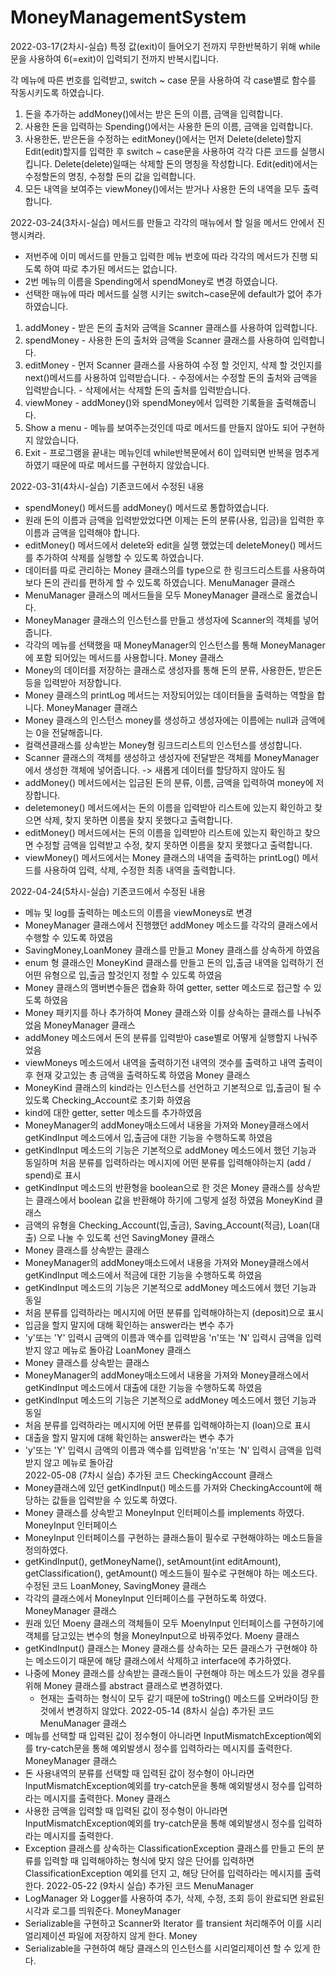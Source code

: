 # MoneyManagementSystem

2022-03-17(2차시-실습)
  특정 값(exit)이 들어오기 전까지 무한반복하기 위해 while문을 사용하여 6(=exit)이 입력되기 전까지 반복시킵니다.
  
  각 메뉴에 따른 번호를 입력받고, switch ~ case 문을 사용하여 각 case별로 함수를 작동시키도록 하였습니다.
  1. 돈을 추가하는 addMoney()에서는 받은 돈의 이름, 금액을 입력합니다.
  2. 사용한 돈을 입력하는 Spending()에서는 사용한 돈의 이름, 금액을 입력합니다.
  3. 사용한돈, 받은돈을 수정하는 editMoney()에서는 먼저 Delete(delete)할지 Edit(edit)할지를 입력한 후 switch ~ case문을 사용하여 각각 다른 코드를 실행시킵니다.
  Delete(delete)일때는 삭제할 돈의 명칭을 작성합니다. Edit(edit)에서는 수정할돈의 명칭, 수정할 돈의 값을 입력합니다.
  4. 모든 내역을 보여주는 viewMoney()에서는 받거나 사용한 돈의 내역을 모두 출력합니다.

2022-03-24(3차시-실습)
  메서드를 만들고 각각의 매뉴에서 할 일을 메서드 안에서 진행시켜라.
   - 저번주에 이미 메서드를 만들고 입력한 메뉴 번호에 따라 각각의 메서드가 진행 되도록 하여 따로 추가된 메서드는 없습니다.
   -  2번 메뉴의 이름을 Spending에서 spendMoney로 변경 하였습니다.
   -  선택한 매뉴에 따라 메서드를 실행 시키는 switch~case문에 default가 없어 추가하였습니다.
  1. addMoney
    - 받은 돈의 출처와 금액을 Scanner 클래스를 사용하여 입력합니다.
  2. spendMoney
    - 사용한 돈의 출처와 금액을 Scanner 클래스를 사용하여 입력합니다.
  3. editMoney
    - 먼저 Scanner 클래스를 사용하여 수정 할 것인지, 삭제 할 것인지를 next()메서드를 사용하여 입력받습니다.
    - 수정에서는 수정할 돈의 출처와 금액을 입력받습니다.
    - 삭제에서는 삭제할 돈의 출처를 입력받습니다.
  4. viewMoney
    - addMoney()와 spendMoney에서 입력한 기록들을 출력해줍니다.
  5. Show a menu
    - 메뉴를 보여주는것인데 따로 메서드를 만들지 않아도 되어 구현하지 않았습니다.
  6. Exit
    - 프로그램을 끝내는 메뉴인데 while반복문에서 6이 입력되면 반복을 멈추게 하였기 때문에 따로 메서드를 구현하지 않았습니다.

2022-03-31(4차시-실습)
  기존코드에서 수정된 내용
   - spendMoney() 메서드를 addMoney() 메서드로 통합하였습니다.
   - 원래 돈의 이름과 금액을 입력받았었다면 이제는 돈의 분류(사용, 입금)을 입력한 후 이름과 금액을 입력해야 합니다.
   - editMoney() 메서드에서 delete와 edit을 실행 했었는데 deleteMoney() 메서드를 추가하여 삭제를 실행할 수 있도록 하였습니다.
   - 데이터를 따로 관리하는 Money 클래스의를 type으로 한 링크드리스트를 사용하여 보다 돈의 관리를 편하게 할 수 있도록 하였습니다.
  MenuManager 클래스
   - MenuManager 클래스의 메서드들을 모두 MoneyManager 클래스로 옮겼습니다.
   - MoneyManager 클래스의 인스턴스를 만들고 생성자에 Scanner의 객체를 넣어줍니다.
   - 각각의 메뉴를 선택했을 때 MoneyManager의 인스턴스를 통해 MoneyManager에 포함 되어있는 메서드를 사용합니다.
  Money 클래스
   - Money의 데이터를 저장하는 클래스로 생성자를 통해 돈의 분류, 사용한돈, 받은돈 등을 입력받아 저장합니다.
   - Money 클래스의 printLog 메서드는 저장되어있는 데이터들을 출력하는 역할을 합니다.
  MoneyManager 클래스
   - Money 클래스의 인스턴스 money를 생성하고 생성자에는 이름에는 null과 금액에는 0을 전달해줍니다.
   - 컬랙션클래스를 상속받는 Money형 링크드리스트의 인스턴스를 생성합니다.
   - Scanner 클래스의 객체를 생성하고 생성자에 전달받은 객체를 MoneyManager에서 생성한 객체에 넣어줍니다. -> 새롭게 데이터를 할당하지 않아도 됨
   - addMoney() 메서드에서는 입금된 돈의 분류, 이름, 금액을 입력하여 money에 저장합니다.
   - deletemoney() 메서드에서는 돈의 이름을 입력받아 리스트에 있는지 확인하고 찾으면 삭제, 찾지 못하면 이름을 찾지 못했다고 출력합니다.
   - editMoney() 메서드에서는 돈의 이름을 입력받아 리스트에 있는지 확인하고 찾으면 수정할 금액을 입력받고 수정, 찾지 못하면 이름을 찾지 못했다고 출력합니다.
   - viewMoney() 메서드에서는 Money 클래스의 내역을 출력하는 printLog() 메서드를 사용하여 입력, 삭제, 수정한 최종 내역을 출력합니다.

2022-04-24(5차시-실습)
  기존코드에서 수정된 내용
   - 메뉴 및 log를 출력하는 메소드의 이름을 viewMoneys로 변경
   - MoneyManager 클래스에서 진행했던 addMoney 메소드를 각각의 클래스에서 수행할 수 있도록 하였음
   - SavingMoney,LoanMoney 클래스를 만들고 Money 클래스를 상속하게 하였음
   - enum 형 클래스인 MoneyKind 클래스를 만들고 돈의 입,출금 내역을 입력하기 전 어떤 유형으로 입,출금 할것인지 정할 수 있도록 하였음 
   - Money 클래스의 맴버변수들은 캡슐화 하여 getter, setter 메소드로 접근할 수 있도록 하였음
   - Money 패키지를 하나 추가하여 Money 클래스와 이를 상속하는 클래스를 나눠주었음
  MoneyManager 클래스
   - addMoney 메소드에서 돈의 분류를 입력받아 case별로 어떻게 실행할지 나눠주었음
   - viewMoneys 메소드에서 내역을 출력하기전 내역의 갯수를 출력하고 내역 출력이후 현재 갖고있는 총 금액을 출력하도록 하였음
  Money 클래스
   - MoneyKind 클래스의 kind라는 인스턴스를 선언하고 기본적으로 입,출금이 될 수 있도록 Checking_Account로 초기화 하였음
   - kind에 대한 getter, setter 메소드를 추가하였음
   - MoneyManager의 addMoney매소드에서 내용을 가져와 Money클래스에서 getKindInput 메소드에서 입,출금에 대한 기능을 수행하도록 하였음
   - getKindInput 메소드의 기능은 기본적으로 addMoney 메소드에서 했던 기능과 동일하며 처음 분류를 입력하라는 메시지에 어떤 분류를 입력해야하는지 (add / spend)로 표시
   - getKindInput 메소드의 반환형을 boolean으로 한 것은 Money 클래스를 상속받는 클래스에서 boolean 값을 반환해야 하기에 그렇게 설정 하였음
  MoneyKind 클래스
   - 금액의 유형을 Checking_Account(입,출금), Saving_Account(적금), Loan(대출) 으로 나눌 수 있도록 선언
  SavingMoney 클래스
   - Money 클래스를 상속받는 클래스
   - MoneyManager의 addMoney매소드에서 내용을 가져와 Money클래스에서 getKindInput 메소드에서 적금에 대한 기능을 수행하도록 하였음
   - getKindInput 메소드의 기능은 기본적으로 addMoney 메소드에서 했던 기능과 동일
   - 처음 분류를 입력하라는 메시지에 어떤 분류를 입력해야하는지 (deposit)으로 표시
   - 입금을 할지 말지에 대해 확인하는 answer라는 변수 추가
   - 'y'또는 'Y' 입력시 금액의 이름과 액수를 입력받음 'n'또는 'N' 입력시 금액을 입력받지 않고 메뉴로 돌아감 
  LoanMoney 클래스
   - Money 클래스를 상속받는 클래스
   - MoneyManager의 addMoney매소드에서 내용을 가져와 Money클래스에서 getKindInput 메소드에서 대출에 대한 기능을 수행하도록 하였음
   - getKindInput 메소드의 기능은 기본적으로 addMoney 메소드에서 했던 기능과 동일
   - 처음 분류를 입력하라는 메시지에 어떤 분류를 입력해야하는지 (loan)으로 표시
   - 대출을 할지 말지에 대해 확인하는 answer라는 변수 추가
   - 'y'또는 'Y' 입력시 금액의 이름과 액수를 입력받음 'n'또는 'N' 입력시 금액을 입력받지 않고 메뉴로 돌아감  
2022-05-08 (7차시 실습)
  추가된 코드
  CheckingAccount 클래스
   - Money클래스에 있던 getKindInput() 메소드를 가져와 CheckingAccount에 해당하는 값들을 입력받을 수 있도록 하였다. 
   - Money 클래스를 상속받고 MoneyInput 인터페이스를 implements 하였다.
  MoneyInput 인터페이스
   - MoneyInput 인터페이스를 구현하는 클래스들이 필수로 구현해야하는 메소드들을 정의하였다.
   - getKindInput(), getMoneyName(), setAmount(int editAmount), getClassification(), getAmount() 메소드들이 필수로 구현해야 하는 메소드다.
  수정된 코드
  LoanMoney, SavingMoney 클래스
   - 각각의 클래스에서 MoneyInput 인터페이스를 구현하도록 하였다.
  MoneyManager 클래스
   - 원래 있던 Moeny 클래스의 객체들이 모두 MoenyInput 인터페이스를 구현하기에 객체를 담고있는 변수의 형을 MoneyInput으로 바꿔주었다.
  Moeny 클래스
   - getKindInput() 클래스는 Money 클래스를 상속하는 모든 클래스가 구현해야 하는 메소드이기 때문에 해당 클래스에서 삭제하고 interface에 추가하였다.
   - 나중에 Money 클래스를 상속받는 클래스들이 구현해야 하는 메소드가 있을 경우를 위해 Money 클래스를 abstract 클래스로 변경하였다.
      - 현재는 출력하는 형식이 모두 같기 때문에 toString() 메소드를 오버라이딩 한 것에서 변경하지 않았다.
2022-05-14 (8차시 실습)
  추가된 코드
  MenuManager 클래스
   - 메뉴를 선택할 때 입력된 값이 정수형이 아니라면 InputMismatchException예외를 try-catch문을 통해 예외발생시 정수를 입력하라는 메시지를 출력한다.
  MoneyManager 클래스
   - 돈 사용내역의 분류를 선택할 때 입력된 값이 정수형이 아니라면 InputMismatchException예외를 try-catch문을 통해 예외발생시 정수를 입력하라는 메시지를 출력한다.
  Money 클래스
   - 사용한 금액을 입력할 때 입력된 값이 정수형이 아니라면 InputMismatchException예외를 try-catch문을 통해 예외발생시 정수를 입력하라는 메시지를 출력한다.
   - Exception 클래스를 상속하는 ClassificationException 클래스를 만들고 돈의 분류를 입력할 때 입력해야하는 형식에 맞지 않은 단어를 입력하면 ClassificationException 예외를 던지       고, 해당 단어를 입력하라는 메시지를 출력한다.
2022-05-22 (9차시 실습)
  추가된 코드
  MenuManager
   - LogManager 와 Logger를 사용하여 추가, 삭제, 수정, 조회 등이 완료되면 완료된 시각과 로그를 띄워준다.
  MoneyManager
   - Serializable을 구현하고 Scanner와 Iterator 를 transient 처리해주어 이를 시리얼리제이션 파일에 저장하지 않게 한다.
  Money
   - Serializable을 구현하여 해당 클래스의 인스턴스를 시리얼리제이션 할 수 있게 한다.
